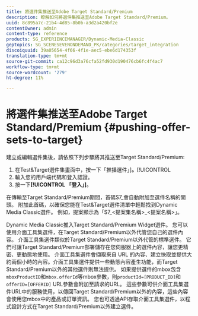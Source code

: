 ```yaml
---
title: 將選件集推送至Adobe Target Standard/Premium
description: 瞭解如何將選件集推送至Adobe Target Standard/Premium。
uuid: 8c895a7c-21b4-4d85-8b0b-a3d2a420bf2e
contentOwner: admin
content-type: reference
products: SG_EXPERIENCEMANAGER/Dynamic-Media-Classic
geptopics: SG_SCENESEVENONDEMAND_PK/categories/target_integration
discoiquuid: 39a05654-4f66-4f1e-aec5-ebe6d174353f
translation-type: tm+mt
source-git-commit: ca12c96d3a76cfa52fd930d190476cb6fc4f4ac7
workflow-type: tm+mt
source-wordcount: '279'
ht-degree: 11%

---
```



# 將選件集推送至Adobe Target Standard/Premium {#pushing-offer-sets-to-target}

建立或編輯選件集後，請依照下列步驟將其推送至Target Standard/Premium:

1. 在Test&amp;Target選件集畫面中，按一下「推播選件」]**。**[!UICONTROL 
1. 輸入您的用戶端代碼和登入認證。
1. 按一下&#x200B;**[!UICONTROL 「登入」]**。

在傳輸至Target Standard/Premium期間，首碼S7_會自動附加至選件名稱的開頭。 附加此首碼，以確保您能在Test&amp;Target選件清單中輕鬆找到Dynamic Media Classic選件。 例如，提案顯示為「S7_&lt;提案集名稱>_&lt;提案名稱>」。

Dynamic Media Classic推入Target Standard/Premium Widget選件。 您可以使用介面工具集選件，在Target Standard/Premium以外代管您自己的選件內容。 介面工具集選件類似於Target Standard/Premium以外代管的標準選件。 它們可讓Target Standard/Premium部署儲存在您伺服器上的選件內容，讓您更精密、更動態地使用。 介面工具集選件會擷取來自 URL 的內容、建立快取並提供大約兩個小時的內容。介面工具集選件提供一些動態內容產生功能，而Target Standard/Premium以外的其他選件則無法提供。 如果提供選件的mbox包含`mboxProductID`和`mbox.offerId`等mbox參數，則`productId=[PRODUCT_ID]`和`offerID=[OFFERID]` URL參數會附加至請求的URL。 這些參數可供介面工具集選件URL中的服務使用，以傳回Target Standard/Premium以外的內容，這些內容會使用您mbox中的產品或訂單資訊。 您也可透過API存取介面工具集選件，以程式設計方式在Target Standard/Premium以外建立選件。
